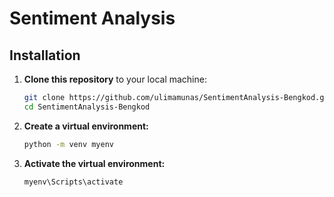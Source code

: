 # Sentiment Analysis

## Installation

1. **Clone this repository** to your local machine:
   ```bash
   git clone https://github.com/ulimamunas/SentimentAnalysis-Bengkod.git
   cd SentimentAnalysis-Bengkod

2. **Create a virtual environment:**  
    ```bash
    python -m venv myenv

3. **Activate the virtual environment:**  
    ```bash
    myenv\Scripts\activate


